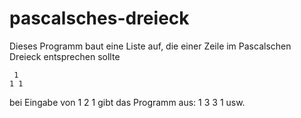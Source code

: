 # pascalsches-dreieck

Dieses Programm baut eine Liste auf, die einer Zeile im 
Pascalschen Dreieck entsprechen sollte
 
     1
    1 1
 
bei Eingabe von         1 2 1
gibt das Programm aus: 1 3 3 1 
usw.
